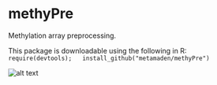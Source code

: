 # methyPre
Methylation array preprocessing.

This package is downloadable using the following in R:   
`require(devtools);   install_github("metamaden/methyPre")`

![alt text](https://github.com/metamaden/methyPre/blob/master/methypre_workflow1.jpg "methyPre workflow")
